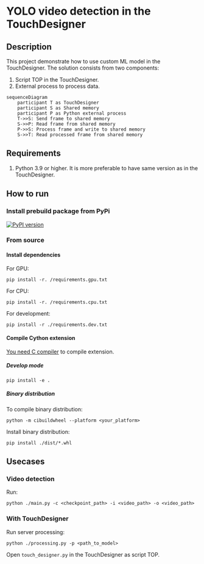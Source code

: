 # YOLO video detection in the TouchDesigner

## Description

This project demonstrate how to use custom ML model in the TouchDesigner. The solution consists from two components:
1. Script TOP in the TouchDesigner.
2. External process to process data.

```mermaid
sequenceDiagram
    participant T as TouchDesigner
    participant S as Shared memory
    participant P as Python external process
    T->>S: Send frame to shared memory
    S->>P: Read frame from shared memory
    P->>S: Process frame and write to shared memory
    S->>T: Read processed frame from shared memory
```


## Requirements

1. Python 3.9 or higher. It is more preferable to have same version as in the TouchDesigner.

## How to run

### Install prebuild package from PyPi

[![PyPI version](https://badge.fury.io/py/touch-designer-yolo-detection.svg)](https://badge.fury.io/py/touch-designer-yolo-detection)

### From source

#### Install dependencies

For GPU:
```
pip install -r. /requirements.gpu.txt
```

For CPU:
```
pip install -r. /requirements.cpu.txt
```

For development:
```
pip install -r ./requirements.dev.txt
```

#### Compile Cython extension

[You need C compiler](https://docs.cython.org/en/latest/src/quickstart/install.html#installing-cython) to compile extension.

##### Develop mode
```
pip install -e .
```

##### Binary distribution

To compile binary distribution:
```
python -m cibuildwheel --platform <your_platform>
```

Install binary distribution:
```
pip install ./dist/*.whl
```

## Usecases

### Video detection
Run:
```
python ./main.py -c <checkpoint_path> -i <video_path> -o <video_path>
```

### With TouchDesigner

Run server processing:
```
python ./processing.py -p <path_to_model>
```

Open `touch_designer.py` in the TouchDesigner as script TOP.
